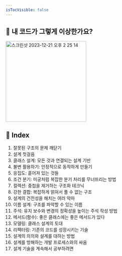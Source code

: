```yaml
---
isTocVisible: false
---
```


## 📗 내 코드가 그렇게 이상한가요?

<img width="256" alt="스크린샷 2023-12-21 오후 2 25 14" src="https://github.com/BOOK-SCAN/introduction-to-design-using-good-code/assets/74997112/f6d3ede0-e5ca-4640-9a83-19cc7dca46d4">
<br/>

## 📌 Index

1.  잘못된 구조의 문제 깨닫기
2.  설계 첫걸음
3.  클래스 설계: 모든 것과 연결되는 설계 기반
4.  불변 활용하기: 안정적으로 동작하게 만들기
5.  응집도: 흩어져 있는 것들
6.  조건 분기: 미궁처럼 복잡한 분기 처리를 무너뜨리는 방법
7.  컬렉션: 중첩을 제거하는 구조화 테크닉
8.  강한 결합: 복잡하게 얽혀서 풀 수 없는 구조
9.  설계의 건전성을 해치는 여러 악마
10. 이름 설계: 구조를 파악할 수 있는 이름
11. 주석: 유지 보수와 변경의 정확성을 높이는 주석 작성 방법
12. 메서드(함수): 좋은 클래스에는 좋은 메서드가 있다
13. 모델링: 클래스 설계의 토대
14. 리팩터링: 기존의 코드를 성장시키는 기술
15. 설계의 의의와 설계를 대하는 방법
16. 설계를 방해하는 개발 프로세스와의 싸움
17. 설계 기술을 계속해서 공부하려면
